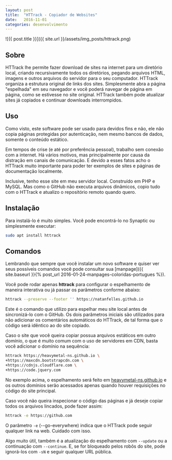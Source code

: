 ```yaml
---
layout: post
title:  "HTTrack - Copiador de Websites"
date:   2016-11-01
categories: desenvolvimento
---
```


![{{ post.title }}]({{ site.url }}/assets/img_posts/httrack.png)

## Sobre

HTTrack lhe permite fazer download de sites na internet para um diretório local, criando recursivamente todos os diretórios, pegando arquivos HTML, imagens e outros arquivos do servidor para o seu computador. HTTrack organiza a estrutura original de links dos sites. Simplesmente abra a página "espelhada" em seu navegador e você poderá navegar de página em página, como se estivesse no site original. HTTrack também pode atualizar sites já copiados e continuar downloads interrompidos.

## Uso

Como visto, este software pode ser usado para devidos fins e não, ele não copia páginas protegidas por autenticação, nem mesmo bancos de dados, somente o conteúdo estático.

Em tempos de crise (e até por preferência pessoal), trabalho sem conexão com a internet. Há vários motivos, mas principalmente por causa da distração em canais de comunicação. E devido a esses fatos acho o HTTrack muito importante para poder ter exemplos de sites e páginas de documentação localmente.

Inclusive, tenho esse site em meu servidor local. Construído em PHP e MySQL. Mas como o GitHub não executa arquivos dinâmicos, copio tudo com o HTTrack e atualizo o repositório remoto quando quero.

## Instalação

Para instalá-lo é muito simples. Você pode encontrá-lo no Synaptic ou simplesmente executar:

```sh
sudo apt install httrack
```

## Comandos

Lembrando que sempre que você instalar um novo software e quiser ver seus possíveis comandos você pode consultar sua [manpage]({{ site.baseurl }}{% post_url 2016-01-24-manpages-coloridas-portugues %}).

Você pode rodar apenas <strong>httrack</strong> para configurar o espelhamento de maneira interativa ou já passar os parâmetros conforme abaixo:

```sh
httrack --preserve --footer '' https://natanfelles.github.io
```

Este é o comando que utilizo para espelhar meu site local antes de sincronizá-lo com o GitHub. Os dois parâmetros iniciais são utilizados para não adicionar os comentários automáticos do HTTrack, de tal forma que o código será idêntico ao do site copiado.

Caso o site que você queira copiar possua arquivos estáticos em outro domínio, o que é muito comum com o uso de servidores em CDN, basta você adicionar o domínio na sequência:

```sh
httrack https://heavymetal-ns.github.io \
+https://maxcdn.bootstrapcdn.com \
+https://cdnjs.cloudflare.com \
+https://code.jquery.com
```

No exemplo acima, o espelhamento será feito em [heavymetal-ns.github.io](https://heavymetal-ns.github.io) e os outros domínios serão acessados apenas quando houver requisições no código do site principal.

Caso você não queira inspecionar o código das páginas e já deseje copiar todos os arquivos lincados, pode fazer assim:

```sh
httrack -e https://github.com
```

O parâmetro `-e` (--go-everywhere) indica que o HTTrack pode seguir qualquer link na web. Cuidado com isso.

Algo muito útil, também é a atualização do espelhamento com `--update` ou a continuação com `--continue`. E, se for bloqueado pelos robôs do site, pode ignorá-los com `-sN` e seguir qualquer URL pública.
